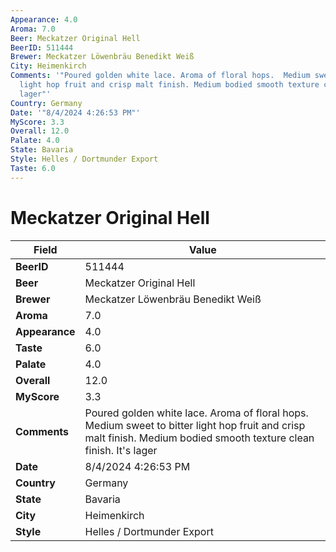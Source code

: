 ```yaml
---
Appearance: 4.0
Aroma: 7.0
Beer: Meckatzer Original Hell
BeerID: 511444
Brewer: Meckatzer Löwenbräu Benedikt Weiß
City: Heimenkirch
Comments: '"Poured golden white lace. Aroma of floral hops.  Medium sweet to bitter
  light hop fruit and crisp malt finish. Medium bodied smooth texture clean finish.  It''s
  lager"'
Country: Germany
Date: '"8/4/2024 4:26:53 PM"'
MyScore: 3.3
Overall: 12.0
Palate: 4.0
State: Bavaria
Style: Helles / Dortmunder Export
Taste: 6.0
---
```


# Meckatzer Original Hell

| Field         | Value |
|---------------|-------|
| **BeerID** | 511444 |
| **Beer** | Meckatzer Original Hell |
| **Brewer** | Meckatzer Löwenbräu Benedikt Weiß |
| **Aroma** | 7.0 |
| **Appearance** | 4.0 |
| **Taste** | 6.0 |
| **Palate** | 4.0 |
| **Overall** | 12.0 |
| **MyScore** | 3.3 |
| **Comments** | Poured golden white lace. Aroma of floral hops.  Medium sweet to bitter light hop fruit and crisp malt finish. Medium bodied smooth texture clean finish.  It's lager |
| **Date** | 8/4/2024 4:26:53 PM |
| **Country** | Germany |
| **State** | Bavaria |
| **City** | Heimenkirch |
| **Style** | Helles / Dortmunder Export |
